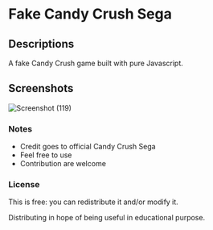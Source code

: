 # Fake Candy Crush Sega

## Descriptions
A fake Candy Crush game built with pure Javascript.

## Screenshots
![Screenshot (119)](https://user-images.githubusercontent.com/67702761/206990159-8407087b-57b4-4adb-bdda-11498a4f9b25.png)


### Notes
- Credit goes to official Candy Crush Sega
- Feel free to use
- Contribution are welcome

### License
This is free: you can redistribute it and/or modify it.

Distributing in hope of being useful in educational purpose.

